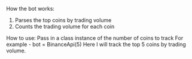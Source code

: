 How the bot works:
1) Parses the top coins by trading volume
2) Counts the trading volume for each coin

How to use:
Pass in a class instance of the number of coins to track
For example - bot = BinanceApi(5)
Here I will track the top 5 coins by trading volume.
